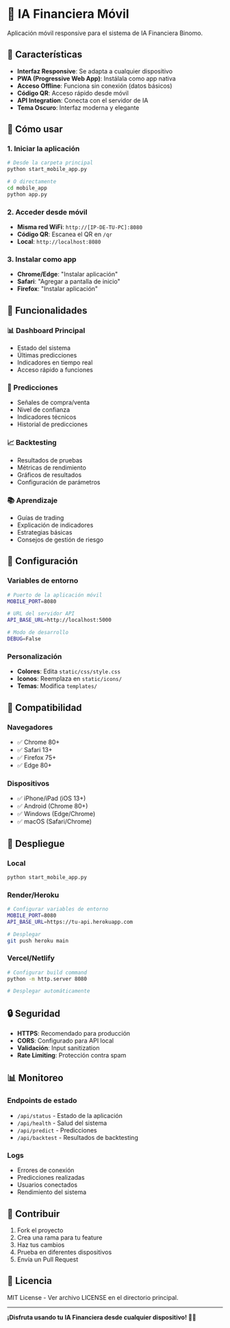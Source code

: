 # 📱 IA Financiera Móvil

Aplicación móvil responsive para el sistema de IA Financiera Binomo.

## 🚀 Características

- **Interfaz Responsive**: Se adapta a cualquier dispositivo
- **PWA (Progressive Web App)**: Instálala como app nativa
- **Acceso Offline**: Funciona sin conexión (datos básicos)
- **Código QR**: Acceso rápido desde móvil
- **API Integration**: Conecta con el servidor de IA
- **Tema Oscuro**: Interfaz moderna y elegante

## 📱 Cómo usar

### 1. Iniciar la aplicación
```bash
# Desde la carpeta principal
python start_mobile_app.py

# O directamente
cd mobile_app
python app.py
```

### 2. Acceder desde móvil
- **Misma red WiFi**: `http://[IP-DE-TU-PC]:8080`
- **Código QR**: Escanea el QR en `/qr`
- **Local**: `http://localhost:8080`

### 3. Instalar como app
- **Chrome/Edge**: "Instalar aplicación"
- **Safari**: "Agregar a pantalla de inicio"
- **Firefox**: "Instalar aplicación"

## 🎯 Funcionalidades

### 📊 Dashboard Principal
- Estado del sistema
- Últimas predicciones
- Indicadores en tiempo real
- Acceso rápido a funciones

### 🔮 Predicciones
- Señales de compra/venta
- Nivel de confianza
- Indicadores técnicos
- Historial de predicciones

### 📈 Backtesting
- Resultados de pruebas
- Métricas de rendimiento
- Gráficos de resultados
- Configuración de parámetros

### 📚 Aprendizaje
- Guías de trading
- Explicación de indicadores
- Estrategias básicas
- Consejos de gestión de riesgo

## 🔧 Configuración

### Variables de entorno
```bash
# Puerto de la aplicación móvil
MOBILE_PORT=8080

# URL del servidor API
API_BASE_URL=http://localhost:5000

# Modo de desarrollo
DEBUG=False
```

### Personalización
- **Colores**: Edita `static/css/style.css`
- **Iconos**: Reemplaza en `static/icons/`
- **Temas**: Modifica `templates/`

## 📱 Compatibilidad

### Navegadores
- ✅ Chrome 80+
- ✅ Safari 13+
- ✅ Firefox 75+
- ✅ Edge 80+

### Dispositivos
- ✅ iPhone/iPad (iOS 13+)
- ✅ Android (Chrome 80+)
- ✅ Windows (Edge/Chrome)
- ✅ macOS (Safari/Chrome)

## 🚀 Despliegue

### Local
```bash
python start_mobile_app.py
```

### Render/Heroku
```bash
# Configurar variables de entorno
MOBILE_PORT=8080
API_BASE_URL=https://tu-api.herokuapp.com

# Desplegar
git push heroku main
```

### Vercel/Netlify
```bash
# Configurar build command
python -m http.server 8080

# Desplegar automáticamente
```

## 🔒 Seguridad

- **HTTPS**: Recomendado para producción
- **CORS**: Configurado para API local
- **Validación**: Input sanitization
- **Rate Limiting**: Protección contra spam

## 📊 Monitoreo

### Endpoints de estado
- `/api/status` - Estado de la aplicación
- `/api/health` - Salud del sistema
- `/api/predict` - Predicciones
- `/api/backtest` - Resultados de backtesting

### Logs
- Errores de conexión
- Predicciones realizadas
- Usuarios conectados
- Rendimiento del sistema

## 🤝 Contribuir

1. Fork el proyecto
2. Crea una rama para tu feature
3. Haz tus cambios
4. Prueba en diferentes dispositivos
5. Envía un Pull Request

## 📄 Licencia

MIT License - Ver archivo LICENSE en el directorio principal.

---

**¡Disfruta usando tu IA Financiera desde cualquier dispositivo! 📱🚀** 